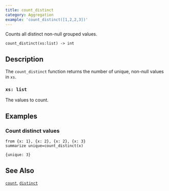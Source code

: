 ```yaml
---
title: count_distinct
category: Aggregation
example: 'count_distinct([1,2,2,3])'
---
```


Counts all distinct non-null grouped values.

```tql
count_distinct(xs:list) -> int
```

## Description

The `count_distinct` function returns the number of unique, non-null values in
`xs`.

### `xs: list`

The values to count.

## Examples

### Count distinct values

```tql
from {x: 1}, {x: 2}, {x: 2}, {x: 3}
summarize unique=count_distinct(x)
```

```tql
{unique: 3}
```

## See Also

[`count`](/reference/functions/count),
[`distinct`](/reference/functions/distinct)
